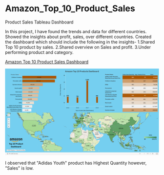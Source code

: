# Amazon_Top_10_Product_Sales
Product Sales Tableau Dashboard 
 
In this project, I have found the trends and data for different countries. Showed the insights about profit, sales, over different countries.
Created the dashboard which should include the following in the insights-
1.Shared Top 10 product by sales.
2.Shared overview on Sales and profit.
3.Under performing product and category.

[Amazon Top 10 Product Sales Dashboard](https://public.tableau.com/app/profile/pushp.jain/viz/AmazonTop10Products/AmazonTop10ProductsDashboard)

![AmazonTop10ProductSales](Amazon%20Dashboard.png)

I observed that "Adidas Youth" product has Highest Quantity however, "Sales" is low.

